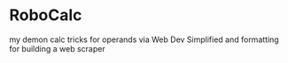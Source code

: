 # RoboCalc
my demon calc
tricks for operands via Web Dev Simplified
and formatting for building a web scraper